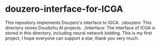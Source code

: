 # douzero-interface-for-ICGA
This repository implements Douzero's interface to IGCA.
./douzero: This directory stores Doudizhu AI projects.
./interface: The interface of ICGA is stored in this directory, including neural network bidding.
This is my first project, I hope everyone can support a star, thank you very much.
